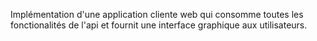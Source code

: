 Implémentation d'une application cliente web qui consomme toutes les fonctionalités de l'api et fournit une interface graphique aux utilisateurs. 
